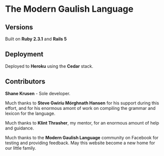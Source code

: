 # The Modern Gaulish Language

## Versions

Built on **Ruby 2.3.1** and **Rails 5**

## Deployment

Deployed to **Heroku** using the **Cedar** stack.

## Contributors

**Shane Krusen** - Sole developer.

Much thanks to **Steve Gwiríu Mórghnath Hansen** for his support during this effort, and for his enormous amont of work on compiling the grammar and lexicon for the language.

Much thanks to **Klint Thrasher**, my mentor, for an enormous amount of help and guidance.

Much thanks to the **Modern Gaulish Language** community on Facebook for testing and providing feedback. May this website become a new home for our little family.

